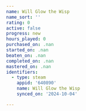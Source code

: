 ```yaml
---
name: Will Glow the Wisp
name_sort: ''
rating: 0
active: false
progress: new
hours_played: 0
purchased_on: .nan
started_on: .nan
beaten_on: .nan
completed_on: .nan
mastered_on: .nan
identifiers:
  - type: steam
    appid: '640890'
    name: Will Glow the Wisp
    synced_on: '2024-10-04'

---
```

